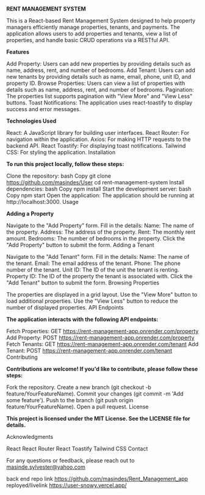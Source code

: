 
**RENT MANAGEMENT SYSTEM**

This is a React-based Rent Management System designed to help property managers efficiently manage properties, tenants, and payments. The application allows users to add properties and tenants, view a list of properties, and handle basic CRUD operations via a RESTful API.

**Features**

Add Property: 
Users can add new properties by providing details such as name, address, rent, and number of bedrooms.
Add Tenant:
 Users can add new tenants by providing details such as name, email, phone, unit ID, and property ID.
Browse Properties:
 Users can view a list of properties with details such as name, address, rent, and number of bedrooms.
Pagination:
 The properties list supports pagination with "View More" and "View Less" buttons.
Toast Notifications: The application uses react-toastify to display success and error messages.

**Technologies Used**

React: A JavaScript library for building user interfaces.
React Router: For navigation within the application.
Axios: For making HTTP requests to the backend API.
React Toastify: For displaying toast notifications.
Tailwind CSS: For styling the application.
Installation

**To run this project locally, follow these steps:**

Clone the repository:
bash
Copy
git clone https://github.com/masindes/User
cd rent-management-system
Install dependencies:
bash
Copy
npm install
Start the development server:
bash
Copy
npm start
Open the application:
The application should be running at http://localhost:3000.
Usage

**Adding a Property**

Navigate to the "Add Property" form.
Fill in the details:
Name: The name of the property.
Address: The address of the property.
Rent: The monthly rent amount.
Bedrooms: The number of bedrooms in the property.
Click the "Add Property" button to submit the form.
Adding a Tenant

Navigate to the "Add Tenant" form.
Fill in the details:
Name: The name of the tenant.
Email: The email address of the tenant.
Phone: The phone number of the tenant.
Unit ID: The ID of the unit the tenant is renting.
Property ID: The ID of the property the tenant is associated with.
Click the "Add Tenant" button to submit the form.
Browsing Properties

The properties are displayed in a grid layout.
Use the "View More" button to load additional properties.
Use the "View Less" button to reduce the number of displayed properties.
API Endpoints

**The application interacts with the following API endpoints:**

Fetch Properties: GET https://rent-management-app.onrender.com/property
Add Property: POST https://rent-management-app.onrender.com/property
Fetch Tenants: GET https://rent-management-app.onrender.com/tenant
Add Tenant: POST https://rent-management-app.onrender.com/tenant
Contributing

**Contributions are welcome! If you'd like to contribute, please follow these steps:**

Fork the repository.
Create a new branch (git checkout -b feature/YourFeatureName).
Commit your changes (git commit -m 'Add some feature').
Push to the branch (git push origin feature/YourFeatureName).
Open a pull request.
License

**This project is licensed under the MIT License. See the LICENSE file for details.**

Acknowledgments

React
React Router
React Toastify
Tailwind CSS
Contact

For any questions or feedback, please reach out to masinde.sylvester@yahoo.com


back end repo link https://github.com/masindes/Rent_Management_app
reployed/livelink   https://user-snowy.vercel.app/